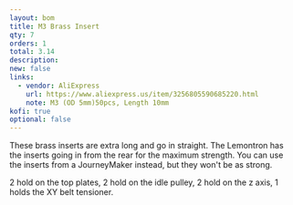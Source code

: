 ```yaml
---
layout: bom
title: M3 Brass Insert
qty: 7
orders: 1
total: 3.14
description: 
new: false
links:
  - vendor: AliExpress
    url: https://www.aliexpress.us/item/3256805590685220.html
    note: M3 (OD 5mm)50pcs, Length 10mm
kofi: true
optional: false
---
```


These brass inserts are extra long and go in straight. The Lemontron has the inserts going in from the rear for the
maximum strength. You can use the inserts from a JourneyMaker instead, but they won't be as strong.

2 hold on the top plates, 2 hold on the idle pulley, 2 hold on the z axis, 1 holds the XY belt tensioner.